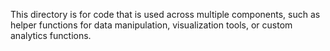 This directory is for code that is used across multiple components, such as helper functions for data manipulation, visualization tools, or custom analytics functions.